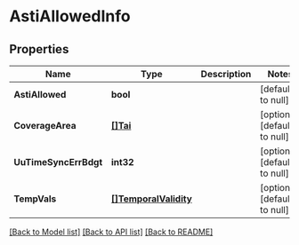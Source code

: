 # AstiAllowedInfo

## Properties
Name | Type | Description | Notes
------------ | ------------- | ------------- | -------------
**AstiAllowed** | **bool** |  | [default to null]
**CoverageArea** | [**[]Tai**](Tai.md) |  | [optional] [default to null]
**UuTimeSyncErrBdgt** | **int32** |  | [optional] [default to null]
**TempVals** | [**[]TemporalValidity**](TemporalValidity.md) |  | [optional] [default to null]

[[Back to Model list]](../README.md#documentation-for-models) [[Back to API list]](../README.md#documentation-for-api-endpoints) [[Back to README]](../README.md)


